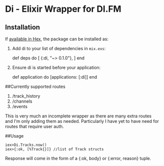 # Di - Elixir Wrapper for DI.FM

## Installation

If [available in Hex](https://hex.pm/docs/publish), the package can be installed as:

  1. Add di to your list of dependencies in `mix.exs`:

        def deps do
          [
            {:di, "~> 0.1.0"},
          ]
        end

  2. Ensure di is started before your application:

        def application do
          [applications: [:di]]
        end


##Currently supported routes
1. /track_history
2. /channels
3. /events

This is very much an incomplete wrapper as there are many extra routes and I'm only
adding them as needed.  Particularly I have yet to have need for routes that require
user auth.

##Usage

```iex
iex>Di.Tracks.now()
iex>{:ok, [%Track{}]} //list of Track structs
```

Response will come in the form of a {:ok, body} or {:error, reason} tuple.
